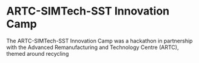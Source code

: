 # ARTC-SIMTech-SST Innovation Camp

The ARTC-SIMTech-SST Innovation Camp was a hackathon in partnership with the Advanced Remanufacturing and Technology Centre (ARTC), themed around recycling